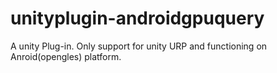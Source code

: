 # unityplugin-androidgpuquery
A unity Plug-in. Only support for unity URP and functioning on Anroid(opengles) platform. 
